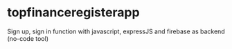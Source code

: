 # topfinanceregisterapp
Sign up, sign in function with javascript, expressJS and firebase as backend (no-code tool)
